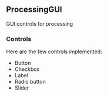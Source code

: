 ## ProcessingGUI

GUI controls for processing

### Controls
Here are the few controls implemented:
  * Button
  * Checkbox
  * Label
  * Radio button
  * Slider
